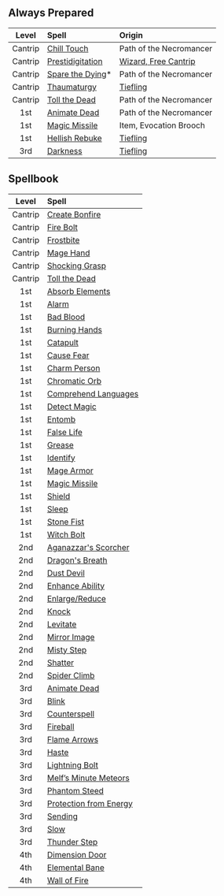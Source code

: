 ## Always Prepared

|  Level  | Spell                       | Origin                                               |
| :-----: | :-------------------------- | :--------------------------------------------------- |
| Cantrip | [Chill Touch](https://lolindhir.github.io/PnP/spells/Chill%2520Touch)      | Path of the Necromancer |
| Cantrip | [Prestidigitation](https://lolindhir.github.io/PnP/spells/Prestidigitation) | [Wizard, Free Cantrip](https://lolindhir.github.io/PnP/rules/classes/wizard/wizard_spellcasting)    |
| Cantrip | [Spare the Dying](https://lolindhir.github.io/PnP/spells/Spare%2520the%2520Dying)* | Path of the Necromancer |
| Cantrip | [Thaumaturgy](https://lolindhir.github.io/PnP/spells/Thaumaturgy)      | [Tiefling](https://lolindhir.github.io/PnP/rules/races/tiefling)                           |
| Cantrip | [Toll the Dead](https://lolindhir.github.io/PnP/spells/Toll%2520the%2520Dead)    | Path of the Necromancer |
|   1st   | [Animate Dead](https://lolindhir.github.io/PnP/spells/Animate%2520Dead)     | Path of the Necromancer |
|   1st   | [Magic Missile](https://lolindhir.github.io/PnP/spells/Magic%2520Missile)    | Item, Evocation Brooch                               |
|   1st   | [Hellish Rebuke](https://lolindhir.github.io/PnP/spells/Hellish%2520Rebuke)   | [Tiefling](https://lolindhir.github.io/PnP/rules/races/tiefling)                           |
|   3rd   | [Darkness](https://lolindhir.github.io/PnP/spells/Darkness)         | [Tiefling](https://lolindhir.github.io/PnP/rules/races/tiefling)                           |


## Spellbook

|  Level  | Spell                             |
| :-----: | :-------------------------------- |
| Cantrip | [Create Bonfire](https://lolindhir.github.io/PnP/spells/Create%2520Bonfire)         |
| Cantrip | [Fire Bolt](https://lolindhir.github.io/PnP/spells/Fire%2520Bolt)              |
| Cantrip | [Frostbite](https://lolindhir.github.io/PnP/spells/Frostbite)              |
| Cantrip | [Mage Hand](https://lolindhir.github.io/PnP/spells/Mage%2520Hand)              |
| Cantrip | [Shocking Grasp](https://lolindhir.github.io/PnP/spells/Shocking%2520Grasp)         |
| Cantrip | [Toll the Dead](https://lolindhir.github.io/PnP/spells/Toll%2520the%2520Dead)          |
|   1st   | [Absorb Elements](https://lolindhir.github.io/PnP/spells/Absorb%2520Elements)        |
|   1st   | [Alarm](https://lolindhir.github.io/PnP/spells/Alarm)                  |
|   1st   | [Bad Blood](https://lolindhir.github.io/PnP/spells/Bad%2520Blood)              |
|   1st   | [Burning Hands](https://lolindhir.github.io/PnP/spells/Burning%2520Hands)          |
|   1st   | [Catapult](https://lolindhir.github.io/PnP/spells/Catapult)               |
|   1st   | [Cause Fear](https://lolindhir.github.io/PnP/spells/Cause%2520Fear)             |
|   1st   | [Charm Person](https://lolindhir.github.io/PnP/spells/Charm%2520Person)           |
|   1st   | [Chromatic Orb](https://lolindhir.github.io/PnP/spells/Chromatic%2520Orb)          |
|   1st   | [Comprehend Languages](https://lolindhir.github.io/PnP/spells/Comprehend%2520Languages)   |
|   1st   | [Detect Magic](https://lolindhir.github.io/PnP/spells/Detect%2520Magic)           |
|   1st   | [Entomb](https://lolindhir.github.io/PnP/spells/Entomb)                 |
|   1st   | [False Life](https://lolindhir.github.io/PnP/spells/False%2520Life)             |
|   1st   | [Grease](https://lolindhir.github.io/PnP/spells/Grease)                 |
|   1st   | [Identify](https://lolindhir.github.io/PnP/spells/Identify)               |
|   1st   | [Mage Armor](https://lolindhir.github.io/PnP/spells/Mage%2520Armor)             |
|   1st   | [Magic Missile](https://lolindhir.github.io/PnP/spells/Magic%2520Missile)          |
|   1st   | [Shield](https://lolindhir.github.io/PnP/spells/Shield)                 |
|   1st   | [Sleep](https://lolindhir.github.io/PnP/spells/Sleep)                  |
|   1st   | [Stone Fist](https://lolindhir.github.io/PnP/spells/Stone%2520Fist)             |
|   1st   | [Witch Bolt](https://lolindhir.github.io/PnP/spells/Witch%2520Bolt)             |
|   2nd   | [Aganazzar's Scorcher](https://lolindhir.github.io/PnP/spells/Aganazzar%27s%2520Scorcher)   |
|   2nd   | [Dragon's Breath](https://lolindhir.github.io/PnP/spells/Dragon%27s%2520Breath)        |
|   2nd   | [Dust Devil](https://lolindhir.github.io/PnP/spells/Dust%2520Devil)             |
|   2nd   | [Enhance Ability](https://lolindhir.github.io/PnP/spells/Enhance%2520Ability)        |
|   2nd   | [Enlarge/Reduce](https://lolindhir.github.io/PnP/spells/Enlarge%2FReduce)         |
|   2nd   | [Knock](https://lolindhir.github.io/PnP/spells/Knock)                  |
|   2nd   | [Levitate](https://lolindhir.github.io/PnP/spells/Levitate)               |
|   2nd   | [Mirror Image](https://lolindhir.github.io/PnP/spells/Mirror%2520Image)           |
|   2nd   | [Misty Step](https://lolindhir.github.io/PnP/spells/Misty%2520Step)             |
|   2nd   | [Shatter](https://lolindhir.github.io/PnP/spells/Shatter)                |
|   2nd   | [Spider Climb](https://lolindhir.github.io/PnP/spells/Spider%2520Climb)           |
|   3rd   | [Animate Dead](https://lolindhir.github.io/PnP/spells/Animate%2520Dead)           |
|   3rd   | [Blink](https://lolindhir.github.io/PnP/spells/Blink)                  |
|   3rd   | [Counterspell](https://lolindhir.github.io/PnP/spells/Counterspell)           |
|   3rd   | [Fireball](https://lolindhir.github.io/PnP/spells/Fireball)               |
|   3rd   | [Flame Arrows](https://lolindhir.github.io/PnP/spells/Flame%2520Arrows)           |
|   3rd   | [Haste](https://lolindhir.github.io/PnP/spells/Haste)                  |
|   3rd   | [Lightning Bolt](https://lolindhir.github.io/PnP/spells/Lightning%2520Bolt)         |
|   3rd   | [Melf’s Minute Meteors](https://lolindhir.github.io/PnP/spells/Melf%E2%80%99s%2520Minute%2520Meteors)  |
|   3rd   | [Phantom Steed](https://lolindhir.github.io/PnP/spells/Phantom%2520Steed)          |
|   3rd   | [Protection from Energy](https://lolindhir.github.io/PnP/spells/Protection%2520from%2520Energy) |
|   3rd   | [Sending](https://lolindhir.github.io/PnP/spells/Sending)                |
|   3rd   | [Slow](https://lolindhir.github.io/PnP/spells/Slow)                   |
|   3rd   | [Thunder Step](https://lolindhir.github.io/PnP/spells/Thunder%2520Step)           |
|   4th   | [Dimension Door](https://lolindhir.github.io/PnP/spells/Dimension%2520Door)         |
|   4th   | [Elemental Bane](https://lolindhir.github.io/PnP/spells/Elemental%2520Bane)         |
|   4th   | [Wall of Fire](https://lolindhir.github.io/PnP/spells/Wall%2520of%2520Fire)           |
